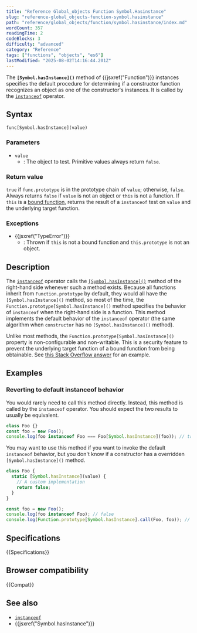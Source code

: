 ```yaml
---
title: "Reference Global_objects Function Symbol.Hasinstance"
slug: "reference-global_objects-function-symbol.hasinstance"
path: "reference/global_objects/function/symbol.hasinstance/index.md"
wordCount: 357
readingTime: 2
codeBlocks: 3
difficulty: "advanced"
category: "Reference"
tags: ["functions", "objects", "es6"]
lastModified: "2025-08-02T14:16:44.201Z"
---
```



The **`[Symbol.hasInstance]()`** method of {{jsxref("Function")}} instances specifies the default procedure for determining if a constructor function recognizes an object as one of the constructor's instances. It is called by the [`instanceof`](/en-US/docs/Web/JavaScript/Reference/Operators/instanceof) operator.

## Syntax

```js-nolint
func[Symbol.hasInstance](value)
```

### Parameters

- `value`
  - : The object to test. Primitive values always return `false`.

### Return value

`true` if `func.prototype` is in the prototype chain of `value`; otherwise, `false`. Always returns `false` if `value` is not an object or `this` is not a function. If `this` is a [bound function](/en-US/docs/Web/JavaScript/Reference/Global_Objects/Function/bind), returns the result of a `instanceof` test on `value` and the underlying target function.

### Exceptions

- {{jsxref("TypeError")}}
  - : Thrown if `this` is not a bound function and `this.prototype` is not an object.

## Description

The [`instanceof`](/en-US/docs/Web/JavaScript/Reference/Operators/instanceof) operator calls the [`[Symbol.hasInstance]()`](/en-US/docs/Web/JavaScript/Reference/Global_Objects/Symbol/hasInstance) method of the right-hand side whenever such a method exists. Because all functions inherit from `Function.prototype` by default, they would all have the `[Symbol.hasInstance]()` method, so most of the time, the `Function.prototype[Symbol.hasInstance]()` method specifies the behavior of `instanceof` when the right-hand side is a function. This method implements the default behavior of the `instanceof` operator (the same algorithm when `constructor` has no `[Symbol.hasInstance]()` method).

Unlike most methods, the `Function.prototype[Symbol.hasInstance]()` property is non-configurable and non-writable. This is a security feature to prevent the underlying target function of a bound function from being obtainable. See [this Stack Overflow answer](https://stackoverflow.com/questions/38215027/trying-to-understand-the-official-es6-spec-regarding-symbol-hasinstance/38215392#38215392) for an example.

## Examples

### Reverting to default instanceof behavior

You would rarely need to call this method directly. Instead, this method is called by the `instanceof` operator. You should expect the two results to usually be equivalent.

```js
class Foo {}
const foo = new Foo();
console.log(foo instanceof Foo === Foo[Symbol.hasInstance](foo)); // true
```

You may want to use this method if you want to invoke the default `instanceof` behavior, but you don't know if a constructor has a overridden `[Symbol.hasInstance]()` method.

```js
class Foo {
  static [Symbol.hasInstance](value) {
    // A custom implementation
    return false;
  }
}

const foo = new Foo();
console.log(foo instanceof Foo); // false
console.log(Function.prototype[Symbol.hasInstance].call(Foo, foo)); // true
```

## Specifications

{{Specifications}}

## Browser compatibility

{{Compat}}

## See also

- [`instanceof`](/en-US/docs/Web/JavaScript/Reference/Operators/instanceof)
- {{jsxref("Symbol.hasInstance")}}
